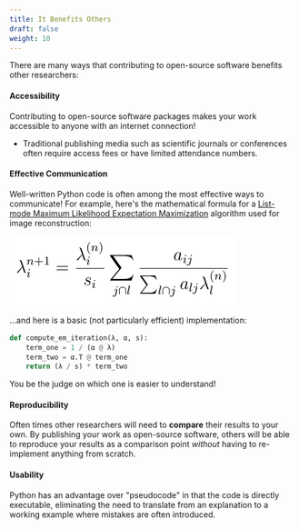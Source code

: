 ```yaml
---
title: It Benefits Others
draft: false
weight: 10
---
```


There are many ways that contributing to open-source software benefits other
researchers:

#### Accessibility

Contributing to open-source software packages makes your work accessible to
anyone with an internet connection!
 - Traditional publishing media such as scientific journals or conferences
   often require access fees or have limited attendance numbers.

#### Effective Communication

Well-written Python code is often among the most effective ways to communicate!
For example, here's the mathematical formula for a
[List-mode Maximum Likelihood Expectation Maximization][mlem_wiki] algorithm used for
image reconstruction:

![List-mode ML-EM equation](/images/mlem_eqn.png)

...and here is a basic (not particularly efficient) implementation:

```python
def compute_em_iteration(λ, α, s):
    term_one = 1 / (α @ λ)
    term_two = α.T @ term_one
    return (λ / s) * term_two
```

You be the judge on which one is easier to understand!

#### Reproducibility

Often times other researchers will need to **compare** their results to your
own.
By publishing your work as open-source software, others will be able to
reproduce your results as a comparison point *without* having to re-implement
anything from scratch.

#### Usability

Python has an advantage over "pseudocode" in that the code is directly
executable, eliminating the need to translate from an explanation to a working example
where mistakes are often introduced.

[mlem_wiki]: https://en.wikipedia.org/wiki/Expectation%E2%80%93maximization_algorithm
